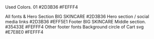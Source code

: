 Used Colors.
01
#2D3B36
#FEFFF4

All fonts & Hero Section BIG SKINCARE
#2D3B36
Hero section / social media links
#2D3B36
#EFF5E1
Footer BIG SKINCARE
Middle section.
#35433E
#FEFFF4
Other footer fonts
Background circle
of Cart svg
#E7E8E0
#FEFFF4
